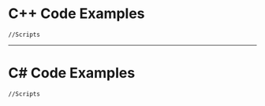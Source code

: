 # C++ Code Examples

    //Scripts
    
_____________________________________________________________________________________________________________________________________________
    
# C# Code Examples

    //Scripts
